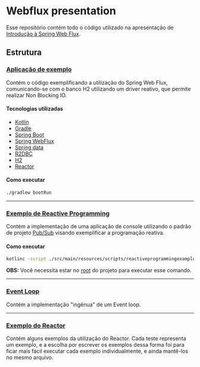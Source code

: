 # Webflux presentation

Esse repositório contém todo o código utilizado na apresentação de [Introdução à Spring Web Flux](https://docs.google.com/presentation/d/1wkC1kouKWrPe13SdcqZ28fT5KcOgUyIS1ZJcIaOGOh0/edit).

## Estrutura

### [Aplicação de exemplo](./src/main/kotlin/br/com/wellington/webfluxpresentation)

Contém o código exemplificando a utilização do Spring Web Flux, comunicando-se com o banco H2 utilizando um driver
reativo, que permite realizar Non Blocking IO.

#### Tecnologias utilizadas

- [Kotlin](https://kotlinlang.org/)
- [Gradle](https://gradle.org/)
- [Spring Boot](https://projects.spring.io/spring-boot/)
- [Spring WebFlux](https://docs.spring.io/spring-framework/docs/current/spring-framework-reference/web-reactive.html)
- [Spring data](https://spring.io/projects/spring-data)
- [R2DBC](https://r2dbc.io/)
- [H2](https://www.h2database.com/)
- [Reactor](https://projectreactor.io/docs/core/release/reference/)

#### Como executar

```bash
./gradlew bootRun
```

---

### [Exemplo de Reactive Programming](./src/main/resources/scripts/reactiveprogrammingexample)

Contém a implementação de uma aplicação de console utilizando o padrão de projeto [Pub/Sub](https://en.wikipedia.org/wiki/Publish%E2%80%93subscribe_pattern)
visando exemplificar a programação reativa.

#### Como executar

```bash
kotlinc -script ./src/main/resources/scripts/reactiveprogrammingexample/PubSubExample.kts
```

**OBS:** Você necessita estar no [root](.) do projeto para executar esse comando.

---

### [Event Loop](./src/main/resources/scripts/eventloop)

Contém a implementação "ingênua" de um Event loop.

---

### [Exemplo do Reactor](./src/test/kotlin/br/com/wellington/webfluxpresentation/ReactorExample.kt)

Contém alguns exemplos da utilização do Reactor. Cada teste representa um exemplo, e a escolha por escrever os exemplos dessa forma foi
para ficar mais fácil executar cada exemplo individualmente, e ainda mantê-los no mesmo arquivo. 
